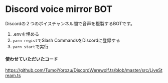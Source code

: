 # Discord voice mirror BOT

Discordの２つのボイスチャンネル間で音声を複製するBOTです。

1. .envを埋める
2. `yarn regist`でSlash CommandsをDiscordに登録する
3. `yarn start`で実行

#### 使わせていただいたコード
https://github.com/TumoiYorozu/DiscordWerewolf.ts/blob/master/src/LiveStream.ts
